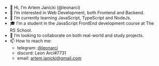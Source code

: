 - 👋 Hi, I’m Artem Janicki (@leonarci)
- 👀 I’m interested in Web Development, both Frontend and Backend.
- 🌱 I’m currently learning JavaScript, TypeScript and NodeJs.
- 🎓 I’m a student in the JavaScript FrontEnd development course at The RS School.
- 💞️ I’m looking to collaborate on both real-world and study projects.
- 📫 How to reach me:
    - telegram: [@leonarci](https://t.me/leonarci)
    - discord: Leon Arci#7731
    - email: artem.janicki@gmail.com
